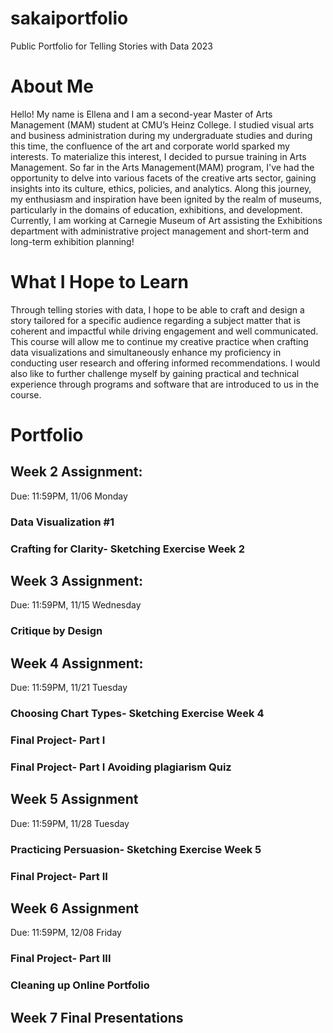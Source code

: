 # sakaiportfolio
Public Portfolio for Telling Stories with Data 2023

# About Me
Hello! My name is Ellena and I am a second-year Master of Arts Management (MAM) student at CMU’s Heinz College. I studied visual arts and business administration during my undergraduate studies and during this time, the confluence of the art and corporate world sparked my interests. To materialize this interest, I decided to pursue training in Arts Management. So far in the Arts Management(MAM) program, I've had the opportunity to delve into various facets of the creative arts sector, gaining insights into its culture, ethics, policies, and analytics. Along this journey, my enthusiasm and inspiration have been ignited by the realm of museums, particularly in the domains of education, exhibitions, and development. Currently, I am working at Carnegie Museum of Art assisting the Exhibitions department with administrative project management and short-term and long-term exhibition planning!

# What I Hope to Learn
Through telling stories with data, I hope to be able to craft and design a story tailored for a specific audience regarding a subject matter that is coherent and impactful while driving engagement and well communicated. This course will allow me to continue my creative practice when crafting data visualizations and simultaneously enhance my proficiency in conducting user research and offering informed recommendations.  I would also like to further challenge myself by gaining practical and technical experience through programs and software that are introduced to us in the course. 

# Portfolio

## Week 2 Assignment: 
Due: 11:59PM, 11/06 Monday

### Data Visualization #1 
### Crafting for Clarity- Sketching Exercise Week 2


## Week 3 Assignment: 
Due: 11:59PM, 11/15 Wednesday

### Critique by Design



## Week 4 Assignment: 
Due: 11:59PM, 11/21 Tuesday

### Choosing Chart Types- Sketching Exercise Week 4
### Final Project- Part I
### Final Project- Part I Avoiding plagiarism Quiz 



## Week 5 Assignment
Due: 11:59PM, 11/28 Tuesday

### Practicing Persuasion- Sketching Exercise Week 5
### Final Project- Part II



## Week 6 Assignment
Due: 11:59PM, 12/08 Friday

### Final Project- Part III
### Cleaning up Online Portfolio



## Week 7 Final Presentations




